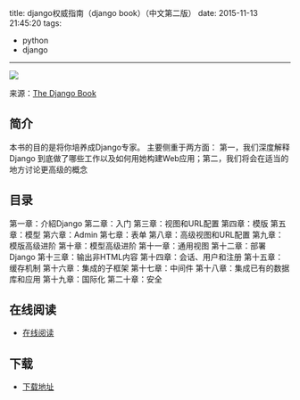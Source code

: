 title: django权威指南（django book）（中文第二版）
date: 2015-11-13 21:45:20
tags:
  - python
  - django
---

![](http://box.kancloud.cn/2015-06-23_55896703c0fe4_173x231.jpg?imageMogr2/thumbnail/173x231!/interlace/1/quality/100)

来源：[The Django Book](http://djangobook.py3k.cn/2.0/)

<!--more-->

## 简介 ##

本书的目的是将你培养成Django专家。 主要侧重于两方面： 第一，我们深度解释 Django 到底做了哪些工作以及如何用她构建Web应用；第二，我们将会在适当的地方讨论更高级的概念

## 目录 ##

第一章：介紹Django
第二章：入门
第三章：视图和URL配置
第四章：模版
第五章：模型
第六章：Admin
第七章：表单
第八章：高级视图和URL配置
第九章：模版高级进阶
第十章：模型高级进阶
第十一章：通用视图
第十二章：部署Django
第十三章：输出非HTML内容
第十四章：会话、用户和注册
第十五章：缓存机制
第十六章：集成的子框架
第十七章：中间件
第十八章：集成已有的数据库和应用
第十九章：国际化
第二十章：安全

## 在线阅读 ##

+ [在线阅读](http://www.kancloud.cn/thinkphp/django-book)

## 下载 ##

+ [下载地址](http://www.kancloud.cn/thinkphp/django-book)
